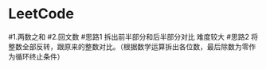 # LeetCode
#1.两数之和
#2.回文数
#思路1 拆出前半部分和后半部分对比 难度较大
#思路2 将整数全部反转，跟原来的整数对比。（根据数学运算拆出各位数，最后除数为零作为循环终止条件）
